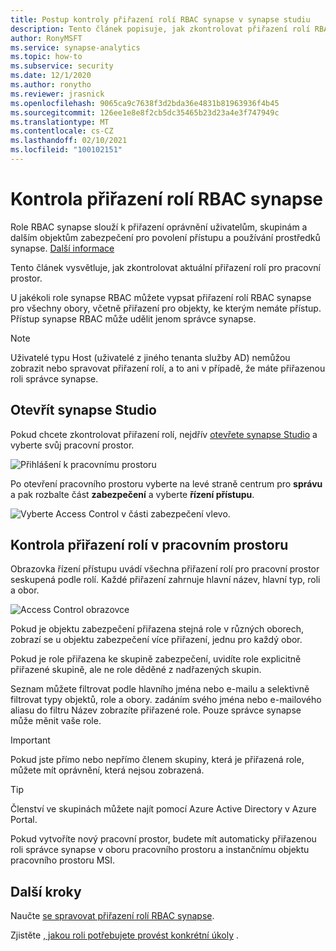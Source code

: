 ```yaml
---
title: Postup kontroly přiřazení rolí RBAC synapse v synapse studiu
description: Tento článek popisuje, jak zkontrolovat přiřazení rolí RBAC synapse pomocí synapse studia.
author: RonyMSFT
ms.service: synapse-analytics
ms.topic: how-to
ms.subservice: security
ms.date: 12/1/2020
ms.author: ronytho
ms.reviewer: jrasnick
ms.openlocfilehash: 9065ca9c7638f3d2bda36e4831b81963936f4b45
ms.sourcegitcommit: 126ee1e8e8f2cb5dc35465b23d23a4e3f747949c
ms.translationtype: MT
ms.contentlocale: cs-CZ
ms.lasthandoff: 02/10/2021
ms.locfileid: "100102151"
---
```

# <a name="how-to-review-synapse-rbac-role-assignments"></a>Kontrola přiřazení rolí RBAC synapse

Role RBAC synapse slouží k přiřazení oprávnění uživatelům, skupinám a dalším objektům zabezpečení pro povolení přístupu a používání prostředků synapse.  [Další informace](./synapse-workspace-synapse-rbac.md)

Tento článek vysvětluje, jak zkontrolovat aktuální přiřazení rolí pro pracovní prostor.

U jakékoli role synapse RBAC můžete vypsat přiřazení rolí RBAC synapse pro všechny obory, včetně přiřazení pro objekty, ke kterým nemáte přístup. Přístup synapse RBAC může udělit jenom správce synapse.  

>[!Note]
>Uživatelé typu Host (uživatelé z jiného tenanta služby AD) nemůžou zobrazit nebo spravovat přiřazení rolí, a to ani v případě, že máte přiřazenou roli správce synapse.    

## <a name="open-synapse-studio"></a>Otevřít synapse Studio  

Pokud chcete zkontrolovat přiřazení rolí, nejdřív [otevřete synapse Studio](https://web.azuresynapse.net/) a vyberte svůj pracovní prostor. 

![Přihlášení k pracovnímu prostoru](./media/common/login-workspace.png) 
 
 Po otevření pracovního prostoru vyberte na levé straně centrum pro **správu** a pak rozbalte část **zabezpečení** a vyberte **řízení přístupu**. 

 ![Vyberte Access Control v části zabezpečení vlevo.](./media/how-to-manage-synapse-rbac-role-assignments/left-nav-security-access-control.png)

## <a name="review-workspace-role-assignments"></a>Kontrola přiřazení rolí v pracovním prostoru

Obrazovka řízení přístupu uvádí všechna přiřazení rolí pro pracovní prostor seskupená podle rolí. Každé přiřazení zahrnuje hlavní název, hlavní typ, roli a obor.

![Access Control obrazovce](./media/how-to-review-synapse-rbac-role-assignments/access-control-assignments.png)

Pokud je objektu zabezpečení přiřazena stejná role v různých oborech, zobrazí se u objektu zabezpečení více přiřazení, jednu pro každý obor.  

Pokud je role přiřazena ke skupině zabezpečení, uvidíte role explicitně přiřazené skupině, ale ne role děděné z nadřazených skupin.  

Seznam můžete filtrovat podle hlavního jména nebo e-mailu a selektivně filtrovat typy objektů, role a obory. zadáním svého jména nebo e-mailového aliasu do filtru Název zobrazíte přiřazené role. Pouze správce synapse může měnit vaše role.

>[!Important] 
>Pokud jste přímo nebo nepřímo členem skupiny, která je přiřazená role, můžete mít oprávnění, která nejsou zobrazená.

>[!tip]
>Členství ve skupinách můžete najít pomocí Azure Active Directory v Azure Portal.  

Pokud vytvoříte nový pracovní prostor, budete mít automaticky přiřazenou roli správce synapse v oboru pracovního prostoru a instančnímu objektu pracovního prostoru MSI.

## <a name="next-steps"></a>Další kroky

Naučte [se spravovat přiřazení rolí RBAC synapse](./how-to-manage-synapse-rbac-role-assignments.md).

Zjistěte [, jakou roli potřebujete provést konkrétní úkoly](./synapse-workspace-understand-what-role-you-need.md) .